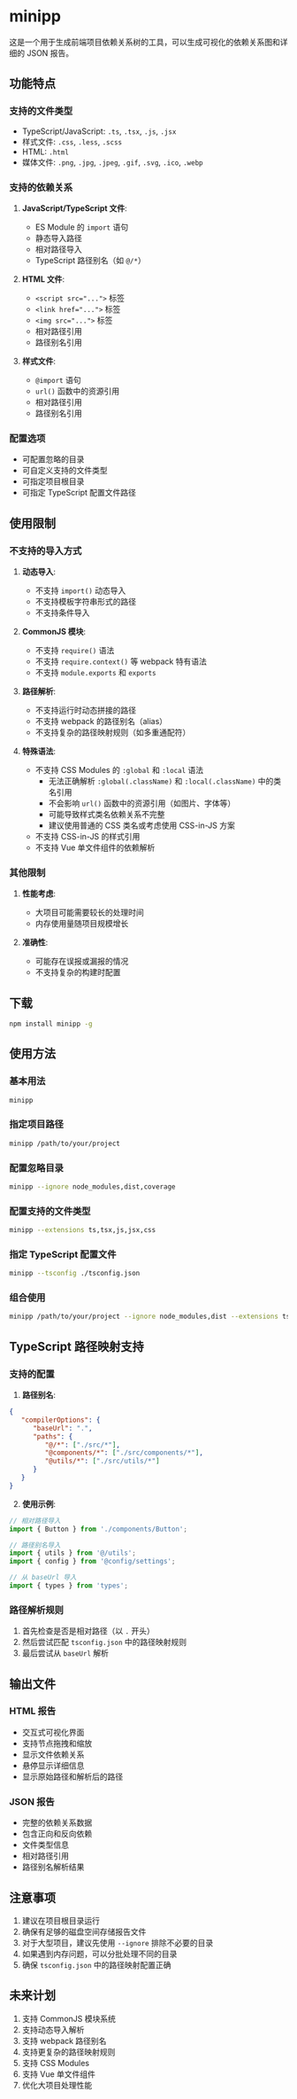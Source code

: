 # minipp

这是一个用于生成前端项目依赖关系树的工具，可以生成可视化的依赖关系图和详细的 JSON 报告。

## 功能特点

### 支持的文件类型
- TypeScript/JavaScript: `.ts`, `.tsx`, `.js`, `.jsx`
- 样式文件: `.css`, `.less`, `.scss`
- HTML: `.html`
- 媒体文件: `.png`, `.jpg`, `.jpeg`, `.gif`, `.svg`, `.ico`, `.webp`

### 支持的依赖关系
1. **JavaScript/TypeScript 文件**:
   - ES Module 的 `import` 语句
   - 静态导入路径
   - 相对路径导入
   - TypeScript 路径别名（如 `@/*`）

2. **HTML 文件**:
   - `<script src="...">` 标签
   - `<link href="...">` 标签
   - `<img src="...">` 标签
   - 相对路径引用
   - 路径别名引用

3. **样式文件**:
   - `@import` 语句
   - `url()` 函数中的资源引用
   - 相对路径引用
   - 路径别名引用

### 配置选项
- 可配置忽略的目录
- 可自定义支持的文件类型
- 可指定项目根目录
- 可指定 TypeScript 配置文件路径

## 使用限制

### 不支持的导入方式
1. **动态导入**:
   - 不支持 `import()` 动态导入
   - 不支持模板字符串形式的路径
   - 不支持条件导入

2. **CommonJS 模块**:
   - 不支持 `require()` 语法
   - 不支持 `require.context()` 等 webpack 特有语法
   - 不支持 `module.exports` 和 `exports`

3. **路径解析**:
   - 不支持运行时动态拼接的路径
   - 不支持 webpack 的路径别名（alias）
   - 不支持复杂的路径映射规则（如多重通配符）

4. **特殊语法**:
   - 不支持 CSS Modules 的 `:global` 和 `:local` 语法
      - 无法正确解析 `:global(.className)` 和 `:local(.className)` 中的类名引用
      - 不会影响 `url()` 函数中的资源引用（如图片、字体等）
      - 可能导致样式类名依赖关系不完整
      - 建议使用普通的 CSS 类名或考虑使用 CSS-in-JS 方案
   - 不支持 CSS-in-JS 的样式引用
   - 不支持 Vue 单文件组件的依赖解析

### 其他限制
1. **性能考虑**:
   - 大项目可能需要较长的处理时间
   - 内存使用量随项目规模增长

2. **准确性**:
   - 可能存在误报或漏报的情况
   - 不支持复杂的构建时配置

## 下载
```bash
npm install minipp -g
```

## 使用方法

### 基本用法
```bash
minipp
```

### 指定项目路径
```bash
minipp /path/to/your/project
```

### 配置忽略目录
```bash
minipp --ignore node_modules,dist,coverage
```

### 配置支持的文件类型
```bash
minipp --extensions ts,tsx,js,jsx,css
```

### 指定 TypeScript 配置文件
```bash
minipp --tsconfig ./tsconfig.json
```

### 组合使用
```bash
minipp /path/to/your/project --ignore node_modules,dist --extensions ts,tsx,js,jsx --tsconfig ./tsconfig.json
```

## TypeScript 路径映射支持

### 支持的配置
1. **路径别名**:
```json
{
   "compilerOptions": {
      "baseUrl": ".",
      "paths": {
         "@/*": ["./src/*"],
         "@components/*": ["./src/components/*"],
         "@utils/*": ["./src/utils/*"]
      }
   }
}
```

2. **使用示例**:
```typescript
// 相对路径导入
import { Button } from './components/Button';

// 路径别名导入
import { utils } from '@/utils';
import { config } from '@config/settings';

// 从 baseUrl 导入
import { types } from 'types';
```

### 路径解析规则
1. 首先检查是否是相对路径（以 `.` 开头）
2. 然后尝试匹配 `tsconfig.json` 中的路径映射规则
3. 最后尝试从 `baseUrl` 解析

## 输出文件

### HTML 报告
- 交互式可视化界面
- 支持节点拖拽和缩放
- 显示文件依赖关系
- 悬停显示详细信息
- 显示原始路径和解析后的路径

### JSON 报告
- 完整的依赖关系数据
- 包含正向和反向依赖
- 文件类型信息
- 相对路径引用
- 路径别名解析结果

## 注意事项

1. 建议在项目根目录运行
2. 确保有足够的磁盘空间存储报告文件
3. 对于大型项目，建议先使用 `--ignore` 排除不必要的目录
4. 如果遇到内存问题，可以分批处理不同的目录
5. 确保 `tsconfig.json` 中的路径映射配置正确

## 未来计划

1. 支持 CommonJS 模块系统
2. 支持动态导入解析
3. 支持 webpack 路径别名
4. 支持更复杂的路径映射规则
5. 支持 CSS Modules
6. 支持 Vue 单文件组件
7. 优化大项目处理性能 
